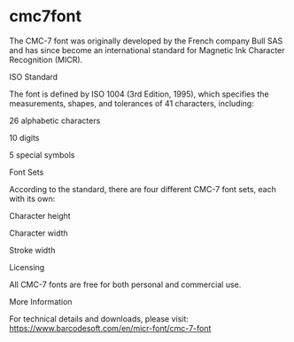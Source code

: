 # cmc7font

The CMC-7 font was originally developed by the French company Bull SAS and has since become an international standard for Magnetic Ink Character Recognition (MICR).

ISO Standard

The font is defined by ISO 1004 (3rd Edition, 1995), which specifies the measurements, shapes, and tolerances of 41 characters, including:

26 alphabetic characters

10 digits

5 special symbols

Font Sets

According to the standard, there are four different CMC-7 font sets, each with its own:

Character height

Character width

Stroke width

Licensing

All CMC-7 fonts are free for both personal and commercial use.

More Information

For technical details and downloads, please visit:
https://www.barcodesoft.com/en/micr-font/cmc-7-font
